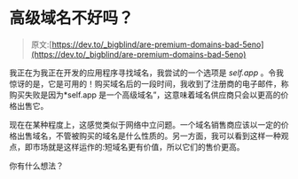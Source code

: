 # 高级域名不好吗？

> 原文:[https://dev.to/_bigblind/are-premium-domains-bad-5eno](https://dev.to/_bigblind/are-premium-domains-bad-5eno)

我正在为我正在开发的应用程序寻找域名，我尝试的一个选项是 *self.app* 。令我惊讶的是，它是可用的！购买域名后的一段时间，我收到了注册商的电子邮件，称购买失败是因为*self.app 是一个高级域名”，这意味着域名供应商只会以更高的价格出售它。

现在在某种程度上，这感觉类似于网络中立问题。一个域名销售商应该以一定的价格出售域名，不管被购买的域名是什么性质的。另一方面，我可以看到这样一种观点，即市场就是这样运作的:短域名更有价值，所以它们的售价更高。

你有什么想法？